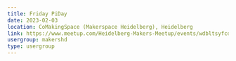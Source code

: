 ```yaml
---
title: Friday PiDay
date: 2023-02-03
location: CoMakingSpace (Makerspace Heidelberg), Heidelberg
link: https://www.meetup.com/Heidelberg-Makers-Meetup/events/wdbltsyfcdbfb/
usergroup: makershd
type: usergroup
---
```

